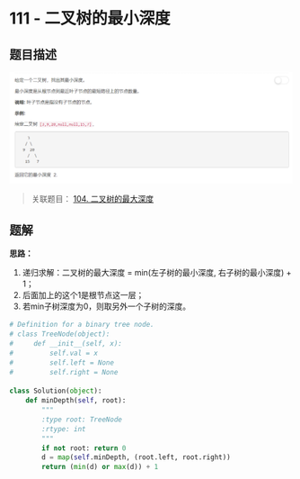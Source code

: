 # 111 - 二叉树的最小深度
## 题目描述
![problem](images/111.png)

>关联题目： [104. 二叉树的最大深度](https://github.com/Rosevil1874/LeetCode/tree/master/Python-Solution/104_Maximum-Depth-of-Binary-Tree)



## 题解
**思路：** 
1. 递归求解：二叉树的最大深度 = min(左子树的最小深度, 右子树的最小深度) + 1；
2. 后面加上的这个1是根节点这一层；
3. 若min子树深度为0，则取另外一个子树的深度。
```python
# Definition for a binary tree node.
# class TreeNode(object):
#     def __init__(self, x):
#         self.val = x
#         self.left = None
#         self.right = None

class Solution(object):
    def minDepth(self, root):
        """
        :type root: TreeNode
        :rtype: int
        """
        if not root: return 0
        d = map(self.minDepth, (root.left, root.right))
        return (min(d) or max(d)) + 1
```
